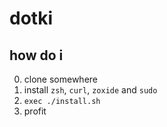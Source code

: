 # dotki

## how do i

0. clone somewhere
1. install `zsh`, `curl`, `zoxide` and `sudo`
2. `exec ./install.sh`
3. profit
